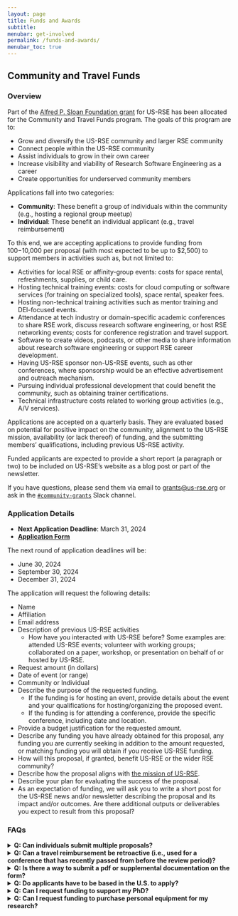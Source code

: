```yaml
---
layout: page
title: Funds and Awards
subtitle:
menubar: get-involved
permalink: /funds-and-awards/
menubar_toc: true
---
```


## Community and Travel Funds

### Overview

Part of the [Alfred P. Sloan Foundation grant](https://us-rse.org/2023-04-27-sloan-grant-initiatives/)
for US-RSE has been allocated for the Community
and Travel Funds program. The goals of this program are to:

- Grow and diversify the US-RSE community and larger RSE community
- Connect people within the US-RSE community
- Assist individuals to grow in their own career
- Increase visibility and viability of Research Software Engineering as a career
- Create opportunities for underserved community members

Applications fall into two categories:

- **Community**: These benefit a group of individuals within the community
  (e.g., hosting a regional group meetup)
- **Individual**: These benefit an individual applicant (e.g., travel reimbursement)


To this end, we are accepting applications to provide funding from $100-$10,000
per proposal (with most expected to be up to $2,500) to support members in
activities such as, but not limited to:

- Activities for local RSE or affinity-group events: costs for space rental, refreshments, supplies, or child care.
- Hosting technical training events: costs for cloud computing or software services (for training on specialized tools), space rental, speaker fees.
- Hosting non-technical training activities such as mentor training and DEI-focused events.
- Attendance at tech industry or domain-specific academic conferences to share RSE work, discuss research software engineering, or host RSE networking events; costs for conference registration and travel support.
- Software to create videos, podcasts, or other media to share information about research software engineering or support RSE career development.
- Having US-RSE sponsor non-US-RSE events, such as other conferences, where sponsorship would be an effective advertisement and outreach mechanism.
- Pursuing individual professional development that could benefit the community, such as obtaining trainer certifications.
- Technical infrastructure costs related to working group activities (e.g., A/V services).

Applications are accepted on a quarterly basis. They are evaluated based on
potential for positive impact on the community, alignment to the US-RSE mission,
availability (or lack thereof) of funding, and the submitting members’
qualifications, including previous US-RSE activity.

Funded applicants are expected to provide a short report (a paragraph or two)
to be included on US-RSE’s website as a blog post or part of the newsletter.

If you have questions, please send them via email to [grants@us-rse.org](mailto:grants@us-rse.org)
or ask in the [`#community-grants`](https://app.slack.com/client/T8ZT4PJSW/C05M3F8FH08) Slack channel.

### Application Details

- **Next Application Deadline**: March 31, 2024
- **[Application Form](https://forms.gle/hXL95UymjTcR3Kb29)**

The next round of application deadlines will be:

- June 30, 2024
- September 30, 2024
- December 31, 2024

The application will request the following details:

- Name
- Affiliation
- Email address
- Description of previous US-RSE activities
  - How have you interacted with US-RSE before? Some examples are: attended
    US-RSE events; volunteer with working groups; collaborated on a paper,
    workshop, or presentation on behalf of or hosted by US-RSE.
- Request amount (in dollars)
- Date of event (or range)
- Community or Individual
- Describe the purpose of the requested funding.
  - If the funding is for hosting an event, provide details about the event and your
    qualifications for hosting/organizing the proposed event.
  - If the funding is for attending a conference, provide the specific conference, including
    date and location.
- Provide a budget justification for the requested amount.
- Describe any funding you have already obtained for this proposal, any funding
  you are currently seeking in addition to the amount requested, or matching funding you
  will obtain if you receive US-RSE funding.
- How will this proposal, if granted, benefit US-RSE or the wider RSE community?
- Describe how the proposal aligns with [the mission of US-RSE](https://us-rse.org/about/mission/).
- Describe your plan for evaluating the success of the proposal.
- As an expectation of funding, we will ask you to write a short post for the
  US-RSE news and/or newsletter describing the proposal and its impact and/or
  outcomes. Are there additional outputs or deliverables you expect to result
  from this proposal?

### FAQs

<details>
  <summary><b>Q: Can individuals submit multiple proposals?</b></summary>
    A: Yes, individuals can submit multiple proposals.
</details>

<details>
  <summary><b>Q: Can a travel reimbursement be retroactive (i.e., used for a conference that has recently passed from before the review period)?</b></summary>
    A: No; applications must be for a future event. Applications are reviewed every quarter. See above for more details on upcoming deadlines.
</details>

<details>
  <summary><b>Q: Is there a way to submit a pdf or supplemental documentation on the form?</b></summary>
    A: Send the email or supplemental documentation to <a href="mailto:grants@us-rse.org">grants@us-rse.org</a>.
</details>

<details>
  <summary><b>Q: Do applicants have to be based in the U.S. to apply?</b></summary>
    A: No; any member of US-RSE is eligible to apply.
</details>

<details>
  <summary><b>Q: Can I request funding to support my PhD?</b></summary>
    A: It depends. These funds are not intended to provide general support or stipends for a PhD student for a semester. We will, however,
    consider requests for funding to support specific efforts that involve US-RSE or RSEs as part of a PhD (e.g., a user study amongst RSEs).
    If you believe you have a unique case, please email us at <a href="mailto:grants@us-rse.org">grants@us-rse.org</a>.
</details>

<details>
  <summary><b>Q: Can I request funding to purchase personal equipment for my research?</b></summary>
    A: No; this is outside the scope of this program. We may consider requests to purchase
    shared resources.
</details>

